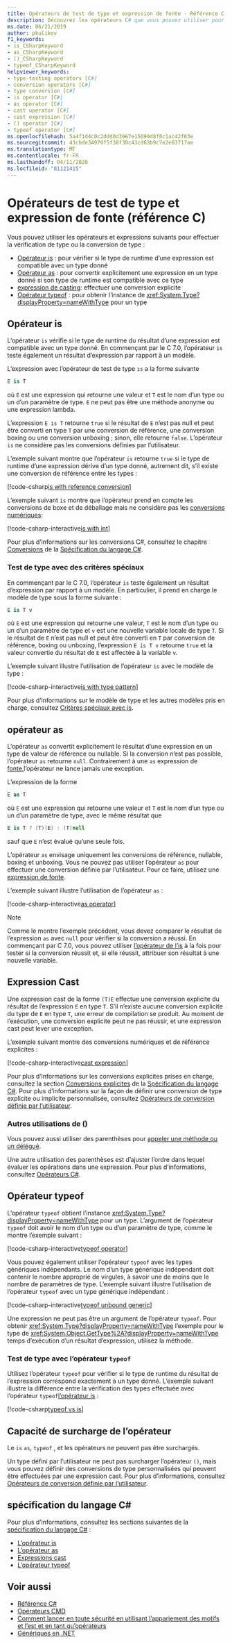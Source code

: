 ```yaml
---
title: Opérateurs de test de type et expression de fonte - Référence C
description: Découvrez les opérateurs C# que vous pouvez utiliser pour vérifier le type de résultat d’une expression et le convertir en un autre type si nécessaire.
ms.date: 06/21/2019
author: pkulikov
f1_keywords:
- is_CSharpKeyword
- as_CSharpKeyword
- ()_CSharpKeyword
- typeof_CSharpKeyword
helpviewer_keywords:
- type-testing operators [C#]
- conversion operators [C#]
- type conversion [C#]
- is operator [C#]
- as operator [C#]
- cast operator [C#]
- cast expression [C#]
- () operator [C#]
- typeof operator [C#]
ms.openlocfilehash: 5a4f1d4c0c2ddd0d3967e15090d8f8c1ac42f83e
ms.sourcegitcommit: 43cbde34970f5f38f30c43cd63b9c7e2e83717ae
ms.translationtype: MT
ms.contentlocale: fr-FR
ms.lasthandoff: 04/11/2020
ms.locfileid: "81121415"
---
```

# <a name="type-testing-operators-and-cast-expression-c-reference"></a>Opérateurs de test de type et expression de fonte (référence C)

Vous pouvez utiliser les opérateurs et expressions suivants pour effectuer la vérification de type ou la conversion de type :

- [Opérateur is](#is-operator) : pour vérifier si le type de runtime d’une expression est compatible avec un type donné
- [Opérateur as](#as-operator) : pour convertir explicitement une expression en un type donné si son type de runtime est compatible avec ce type
- [expression de casting](#cast-expression): effectuer une conversion explicite
- [Opérateur typeof](#typeof-operator) : pour obtenir l’instance de <xref:System.Type?displayProperty=nameWithType> pour un type

## <a name="is-operator"></a>Opérateur is

L’opérateur `is` vérifie si le type de runtime du résultat d’une expression est compatible avec un type donné. En commençant par le C 7.0, l’opérateur `is` teste également un résultat d’expression par rapport à un modèle.

L’expression avec l’opérateur de test de type `is` a la forme suivante

```csharp
E is T
```

où `E` est une expression qui retourne une valeur et `T` est le nom d’un type ou un d’un paramètre de type. `E` ne peut pas être une méthode anonyme ou une expression lambda.

L’expression `E is T` retourne `true` si le résultat de `E` n’est pas null et peut être converti en type `T` par une conversion de référence, une conversion boxing ou une conversion unboxing ; sinon, elle retourne `false`. L’opérateur `is` ne considère pas les conversions définies par l’utilisateur.

L’exemple suivant montre que l’opérateur `is` retourne `true` si le type de runtime d’une expression dérive d’un type donné, autrement dit, s’il existe une conversion de référence entre les types :

[!code-csharp[is with reference conversion](snippets/TypeTestingAndConversionOperators.cs#IsWithReferenceConversion)]

L’exemple suivant `is` montre que l’opérateur prend en compte les conversions de boxe et de déballage mais ne considère pas les [conversions numériques](../builtin-types/numeric-conversions.md):

[!code-csharp-interactive[is with int](snippets/TypeTestingAndConversionOperators.cs#IsWithInt)]

Pour plus d’informations sur les conversions C#, consultez le chapitre [Conversions](~/_csharplang/spec/conversions.md) de la [Spécification du langage C#](~/_csharplang/spec/introduction.md).

### <a name="type-testing-with-pattern-matching"></a>Test de type avec des critères spéciaux

En commençant par le C 7.0, l’opérateur `is` teste également un résultat d’expression par rapport à un modèle. En particulier, il prend en charge le modèle de type sous la forme suivante :

```csharp
E is T v
```

où `E` est une expression qui retourne une valeur, `T` est le nom d’un type ou un d’un paramètre de type et `v` est une nouvelle variable locale de type `T`. Si le résultat de `E` n’est pas null et peut être converti en `T` par conversion de référence, boxing ou unboxing, l’expression `E is T v` retourne `true` et la valeur convertie du résultat de `E` est affectée à la variable `v`.

L’exemple suivant illustre l’utilisation de l’opérateur `is` avec le modèle de type :

[!code-csharp-interactive[is with type pattern](snippets/TypeTestingAndConversionOperators.cs#IsTypePattern)]

Pour plus d’informations sur le modèle de type et les autres modèles pris en charge, consultez [Critères spéciaux avec is](../keywords/is.md#pattern-matching-with-is).

## <a name="as-operator"></a>opérateur as

L’opérateur `as` convertit explicitement le résultat d’une expression en un type de valeur de référence ou nullable. Si la conversion n’est pas possible, l’opérateur `as` retourne `null`. Contrairement à une `as` expression de [fonte,](#cast-expression)l’opérateur ne lance jamais une exception.

L’expression de la forme

```csharp
E as T
```

où `E` est une expression qui retourne une valeur et `T` est le nom d’un type ou un d’un paramètre de type, avec le même résultat que

```csharp
E is T ? (T)(E) : (T)null
```

sauf que `E` n’est évalué qu’une seule fois.

L’opérateur `as` envisage uniquement les conversions de référence, nullable, boxing et unboxing. Vous ne pouvez pas utiliser l’opérateur `as` pour effectuer une conversion définie par l’utilisateur. Pour ce faire, utilisez une [expression de fonte](#cast-expression).

L’exemple suivant illustre l’utilisation de l’opérateur `as` :

[!code-csharp-interactive[as operator](snippets/TypeTestingAndConversionOperators.cs#AsOperator)]

> [!NOTE]
> Comme le montre l’exemple précédent, vous devez comparer le résultat de l’expression `as` avec `null` pour vérifier si la conversion a réussi. En commençant par C 7.0, vous pouvez utiliser [l’opérateur de l’is](#type-testing-with-pattern-matching) à la fois pour tester si la conversion réussit et, si elle réussit, attribuer son résultat à une nouvelle variable.

## <a name="cast-expression"></a>Expression Cast

Une expression cast de la forme `(T)E` effectue une conversion explicite du résultat de l’expression `E` en type `T`. S’il n’existe aucune conversion explicite du type de `E` en type `T`, une erreur de compilation se produit. Au moment de l’exécution, une conversion explicite peut ne pas réussir, et une expression cast peut lever une exception.

L’exemple suivant montre des conversions numériques et de référence explicites :

[!code-csharp-interactive[cast expression](snippets/TypeTestingAndConversionOperators.cs#Cast)]

Pour plus d’informations sur les conversions explicites prises en charge, consultez la section [Conversions explicites](~/_csharplang/spec/conversions.md#explicit-conversions) de la [Spécification du langage C#](~/_csharplang/spec/introduction.md). Pour plus d’informations sur la façon de définir une conversion de type explicite ou implicite personnalisée, consultez [Opérateurs de conversion définie par l’utilisateur](user-defined-conversion-operators.md).

### <a name="other-usages-of-"></a>Autres utilisations de ()

Vous pouvez aussi utiliser des parenthèses pour [appeler une méthode ou un délégué](member-access-operators.md#invocation-expression-).

Une autre utilisation des parenthèses est d’ajuster l’ordre dans lequel évaluer les opérations dans une expression. Pour plus d’informations, consultez [Opérateurs C#](index.md).

## <a name="typeof-operator"></a>Opérateur typeof

L’opérateur `typeof` obtient l’instance <xref:System.Type?displayProperty=nameWithType> pour un type. L’argument de l’opérateur `typeof` doit avoir le nom d’un type ou d’un paramètre de type, comme le montre l’exemple suivant :

[!code-csharp-interactive[typeof operator](snippets/TypeTestingAndConversionOperators.cs#TypeOf)]

Vous pouvez également utiliser l’opérateur `typeof` avec les types génériques indépendants. Le nom d’un type générique indépendant doit contenir le nombre approprié de virgules, à savoir une de moins que le nombre de paramètres de type. L’exemple suivant illustre l’utilisation de l’opérateur `typeof` avec un type générique indépendant :

[!code-csharp-interactive[typeof unbound generic](snippets/TypeTestingAndConversionOperators.cs#TypeOfUnboundGeneric)]

Une expression ne peut pas être un argument de l’opérateur `typeof`. Pour obtenir <xref:System.Type?displayProperty=nameWithType> l’exemple pour le type de <xref:System.Object.GetType%2A?displayProperty=nameWithType> temps d’exécution d’un résultat d’expression, utilisez la méthode.

### <a name="type-testing-with-the-typeof-operator"></a>Test de type avec l’opérateur `typeof`

Utilisez l’opérateur `typeof` pour vérifier si le type de runtime du résultat de l’expression correspond exactement à un type donné. L’exemple suivant illustre la différence entre la vérification des types effectuée avec l’opérateur `typeof`[l’opérateur is](#is-operator) :

[!code-csharp[typeof vs is](snippets/TypeTestingAndConversionOperators.cs#TypeCheckWithTypeOf)]

## <a name="operator-overloadability"></a>Capacité de surcharge de l’opérateur

Le `is` `as`, `typeof` , et les opérateurs ne peuvent pas être surchargés.

Un type défini par l’utilisateur ne peut pas surcharger l’opérateur `()`, mais vous pouvez définir des conversions de type personnalisées qui peuvent être effectuées par une expression cast. Pour plus d’informations, consultez [Opérateurs de conversion définie par l’utilisateur](user-defined-conversion-operators.md).

## <a name="c-language-specification"></a>spécification du langage C#

Pour plus d’informations, consultez les sections suivantes de la [spécification du langage C#](~/_csharplang/spec/introduction.md) :

- [L’opérateur is](~/_csharplang/spec/expressions.md#the-is-operator)
- [L’opérateur as](~/_csharplang/spec/expressions.md#the-as-operator)
- [Expressions cast](~/_csharplang/spec/expressions.md#cast-expressions)
- [L’opérateur typeof](~/_csharplang/spec/expressions.md#the-typeof-operator)

## <a name="see-also"></a>Voir aussi

- [Référence C#](../index.md)
- [Opérateurs CMD](index.md)
- [Comment lancer en toute sécurité en utilisant l’appariement des motifs et l’est et en tant qu’opérateurs](../../how-to/safely-cast-using-pattern-matching-is-and-as-operators.md)
- [Génériques en .NET](../../../standard/generics/index.md)
